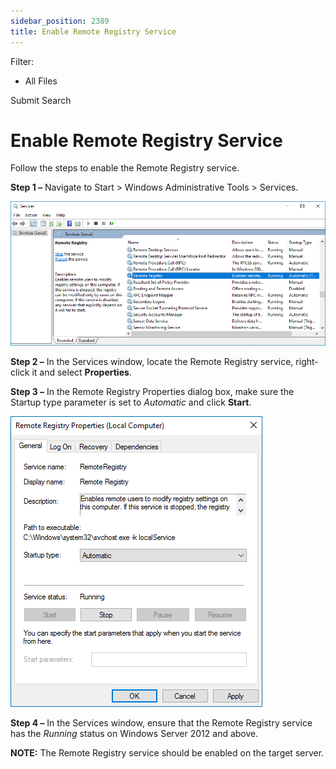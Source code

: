 ```yaml
---
sidebar_position: 2389
title: Enable Remote Registry Service
---
```


Filter: 

* All Files

Submit Search

# Enable Remote Registry Service

Follow the steps to enable the Remote Registry service.

**Step 1 –** Navigate to Start > Windows Administrative Tools > Services.

![Services Console](../../../../../../static/images/1Secure/Content/Resources/Images/Auditor/ManualConfig/ManualConfig_GenEvents_RemoteRegistry2016.png "Services Console")

**Step 2 –** In the Services window, locate the Remote Registry service, right-click it and select **Properties**.

**Step 3 –**  In the Remote Registry Properties dialog box, make sure the Startup type parameter is set to *Automatic* and click **Start**.

![Remote Registry Properties dialog box](../../../../../../static/images/1Secure/Content/Resources/Images/Auditor/ManualConfig/ManualConfig_GenEvents_RemoteRegistry_Start2016.png "Remote Registry Properties dialog box")

**Step 4 –** In the Services window, ensure that the Remote Registry service has the *Running* status on Windows Server 2012 and above.

**NOTE:** The Remote Registry service should be enabled on the target server.